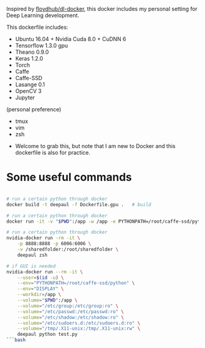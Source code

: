 Inspired by [floydhub/dl-docker](https://github.com/floydhub/dl-docker), this docker includes my personal setting for Deep Learning development.

This dockerfile includes:
- Ubuntu 16.04 + Nvidia Cuda 8.0 + CuDNN 6
- Tensorflow 1.3.0 gpu
- Theano 0.9.0
- Keras 1.2.0
- Torch
- Caffe
- Caffe-SSD
- Lasange 0.1
- OpenCV 3
- Jupyter

(personal preference)
- tmux
- vim
- zsh

* Welcome to grab this, but note that I am new to Docker and this dockerfile is also for practice. 


# Some useful commands

```bash

# run a certain python through docker
docker build -t deepaul -f Dockerfile.gpu .   # build

# run a certain python through docker
docker run -it -v "$PWD":/app -w /app -e PYTHONPATH=/root/caffe-ssd/python deepaul python xxx.py

# run a certain python through docker
nvidia-docker run -rm -it \
    -p 8888:8888 -p 6006:6006 \
    -v /sharedfolder:/root/sharedfolder \
    deepaul zsh

# if GUI is needed
nvidia-docker run --rm -it \
    --user=$(id -u) \
    --env="PYTHONPATH=/root/caffe-ssd/python" \
    --env="DISPLAY" \
    --workdir=/app \
    --volume="$PWD":/app \
    --volume="/etc/group:/etc/group:ro" \
    --volume="/etc/passwd:/etc/passwd:ro" \
    --volume="/etc/shadow:/etc/shadow:ro" \
    --volume="/etc/sudoers.d:/etc/sudoers.d:ro" \
    --volume="/tmp/.X11-unix:/tmp/.X11-unix:rw" \
    deepaul python test.py
```bash